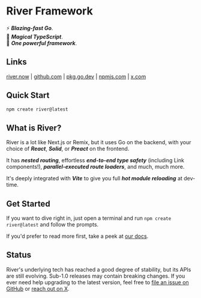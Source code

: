 # River Framework

⚡️ **_Blazing-fast Go_**.<br>🔮 **_Magical TypeScript_**.<br>🤝 **_One powerful
framework_**.

## Links

[river.now](https://river.now) |
[github.com](https://github.com/river-now/river) |
[pkg.go.dev](https://pkg.go.dev/github.com/river-now/river) |
[npmjs.com](https://www.npmjs.com/package/river.now) |
[x.com](https://x.com/riverframework)

## Quick Start

```sh
npm create river@latest
```

## What is River?

River is a lot like Next.js or Remix, but it uses Go on the backend, with your
choice of **_React_**, **_Solid_**, or **_Preact_** on the frontend.

It has **_nested routing_**, effortless **_end-to-end type safety_** (including
Link components!), **_parallel-executed route loaders_**, and much, much more.

It's deeply integrated with **_Vite_** to give you full **_hot module
reloading_** at dev-time.

## Get Started

If you want to dive right in, just open a terminal and run
`npm create river@latest` and follow the prompts.

If you'd prefer to read more first, take a peek at
[our docs](https://river.now/docs).

## Status

River's underlying tech has reached a good degree of stability, but its APIs are
still evolving. Sub-1.0 releases may contain breaking changes. If you ever need
help upgrading to the latest version, feel free to
[file an issue on GitHub](https://github.com/river-now/river) or
[reach out on X](https://x.com/riverframework).
